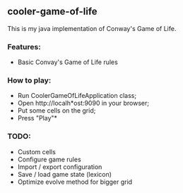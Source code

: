 ## cooler-game-of-life
This is my java implementation of Conway's Game of Life.

### Features:
- Basic Convay's Game of Life rules

### How to play:
- Run CoolerGameOfLifeApplication class;
- Open http://localh*ost:9090 in your browser;
- Put some cells on the grid;
- Press "Play"*

### TODO:
- Custom cells
- Configure game rules
- Import / export configuration
- Save / load game state (lexicon)
- Optimize evolve method for bigger grid
